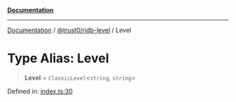 [**Documentation**](../../../README.md)

***

[Documentation](../../../README.md) / [@trust0/ridb-level](../README.md) / Level

# Type Alias: Level

> **Level** = `ClassicLevel`\<`string`, `string`\>

Defined in: [index.ts:30](https://github.com/trust0-project/RIDB/blob/91e7813a35b584c4be51c3ad177dcd0789b2b572/packages/ridb-level/src/index.ts#L30)
